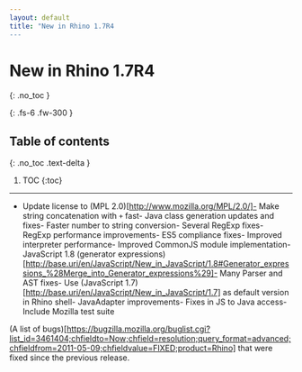 ```yaml
---
layout: default
title: "New in Rhino 1.7R4
---
```

# New in Rhino 1.7R4
{: .no_toc }

{: .fs-6 .fw-300 }

## Table of contents
{: .no_toc .text-delta }

1. TOC
{:toc}

---
- Update license to (MPL 2.0)[http://www.mozilla.org/MPL/2.0/]- Make string concatenation with `+` fast- Java class generation updates and fixes- Faster number to string conversion- Several RegExp fixes- RegExp performance improvements- ES5 compliance fixes- Improved interpreter performance- Improved CommonJS module implementation- JavaScript 1.8 (generator expressions)[http://base.uri/en/JavaScript/New_in_JavaScript/1.8#Generator_expressions_%28Merge_into_Generator_expressions%29]- Many Parser and AST fixes- Use (JavaScript 1.7)[http://base.uri/en/JavaScript/New_in_JavaScript/1.7] as default version in Rhino shell- JavaAdapter improvements- Fixes in JS to Java access- Include Mozilla test suite

(A list of bugs)[https://bugzilla.mozilla.org/buglist.cgi?list_id=3461404;chfieldto=Now;chfield=resolution;query_format=advanced;chfieldfrom=2011-05-09;chfieldvalue=FIXED;product=Rhino] that were fixed since the previous release.